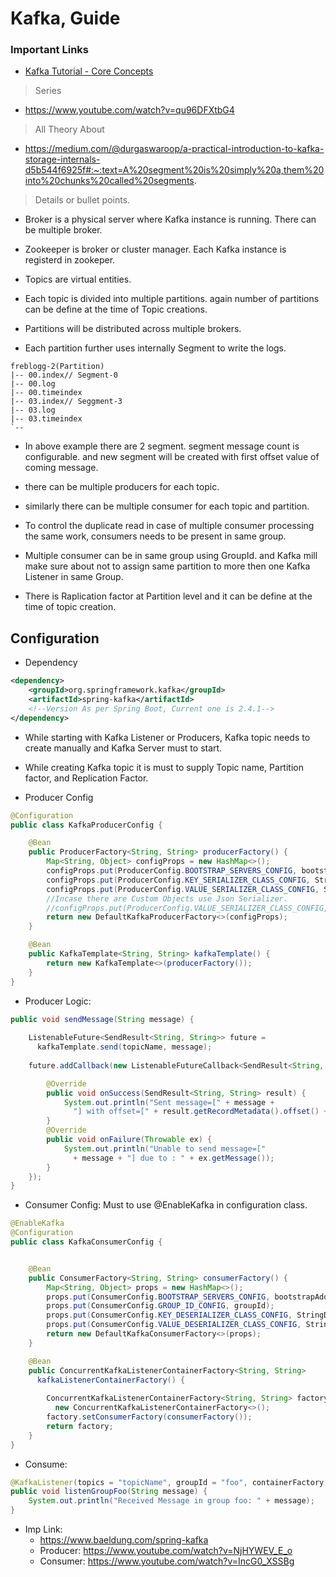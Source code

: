 # Kafka, Guide

### Important Links
- [Kafka Tutorial - Core Concepts](https://www.youtube.com/watch?v=dq-ZACSt_gA&list=PLkz1SCf5iB4enAR00Z46JwY9GGkaS2NON&index=4&t=0s)

> Series
- https://www.youtube.com/watch?v=qu96DFXtbG4

> All Theory About
- https://medium.com/@durgaswaroop/a-practical-introduction-to-kafka-storage-internals-d5b544f6925f#:~:text=A%20segment%20is%20simply%20a,them%20into%20chunks%20called%20segments.

> Details or bullet points.
- Broker is a physical server where Kafka instance is running. There can be multiple broker.
- Zookeeper is broker or cluster manager. Each Kafka instance is registerd in zookeper.

- Topics are virtual entities.
- Each topic is divided into multiple partitions. again number of partitions can be define at the time of Topic creations.
- Partitions will be distributed across multiple brokers.
- Each partition further uses internally Segment to write the logs.
```properties
freblogg-2(Partition)
|-- 00.index// Segment-0
|-- 00.log
|-- 00.timeindex
|-- 03.index// Seggment-3
|-- 03.log
|-- 03.timeindex
`--
```
- In above example there are 2 segment. segment message count is configurable. and new segment will be created with first offset value of coming message.

- there can be multiple producers for each topic.
- similarly there can be multiple consumer for each topic and partition. 
- To control the duplicate read in case of multiple consumer processing the same work, consumers needs to be present in same group.
- Multiple consumer can be in same group using GroupId. and Kafka mill make sure about not to assign same partition to more then one Kafka Listener in same Group.
- There is Raplication factor at Partition level and it can be define at the time of topic creation. 

## Configuration

- Dependency
```xml
<dependency>
    <groupId>org.springframework.kafka</groupId>
    <artifactId>spring-kafka</artifactId>
    <!--Version As per Spring Boot, Current one is 2.4.1-->
</dependency>
```
- While starting with Kafka Listener or Producers, Kafka topic needs to create manually and Kafka Server must to start.

- While creating Kafka topic it is must to supply Topic name, Partition factor, and Replication Factor.
- Producer Config

```java
@Configuration
public class KafkaProducerConfig {

    @Bean
    public ProducerFactory<String, String> producerFactory() {
        Map<String, Object> configProps = new HashMap<>();
        configProps.put(ProducerConfig.BOOTSTRAP_SERVERS_CONFIG, bootstrapAddress);
        configProps.put(ProducerConfig.KEY_SERIALIZER_CLASS_CONFIG, StringSerializer.class);
        configProps.put(ProducerConfig.VALUE_SERIALIZER_CLASS_CONFIG, StringSerializer.class);
        //Incase there are Custom Objects use Json Serializer.
        //configProps.put(ProducerConfig.VALUE_SERIALIZER_CLASS_CONFIG, JsonSerializer.class);
        return new DefaultKafkaProducerFactory<>(configProps);
    }

    @Bean
    public KafkaTemplate<String, String> kafkaTemplate() {
        return new KafkaTemplate<>(producerFactory());
    }
}
```
- Producer Logic:
```java
public void sendMessage(String message) {
            
    ListenableFuture<SendResult<String, String>> future = 
      kafkaTemplate.send(topicName, message);
	
    future.addCallback(new ListenableFutureCallback<SendResult<String, String>>() {

        @Override
        public void onSuccess(SendResult<String, String> result) {
            System.out.println("Sent message=[" + message + 
              "] with offset=[" + result.getRecordMetadata().offset() + "]");
        }
        @Override
        public void onFailure(Throwable ex) {
            System.out.println("Unable to send message=[" 
              + message + "] due to : " + ex.getMessage());
        }
    });
}
```

- Consumer Config: Must to use @EnableKafka in configuration class.
```java
@EnableKafka
@Configuration
public class KafkaConsumerConfig {


    @Bean
    public ConsumerFactory<String, String> consumerFactory() {
        Map<String, Object> props = new HashMap<>();
        props.put(ConsumerConfig.BOOTSTRAP_SERVERS_CONFIG, bootstrapAddress);
        props.put(ConsumerConfig.GROUP_ID_CONFIG, groupId);
        props.put(ConsumerConfig.KEY_DESERIALIZER_CLASS_CONFIG, StringDeserializer.class);
        props.put(ConsumerConfig.VALUE_DESERIALIZER_CLASS_CONFIG, StringDeserializer.class);
        return new DefaultKafkaConsumerFactory<>(props);
    }

    @Bean
    public ConcurrentKafkaListenerContainerFactory<String, String> 
      kafkaListenerContainerFactory() {
   
        ConcurrentKafkaListenerContainerFactory<String, String> factory =
          new ConcurrentKafkaListenerContainerFactory<>();
        factory.setConsumerFactory(consumerFactory());
        return factory;
    }
}
``` 

- Consume:
```java
@KafkaListener(topics = "topicName", groupId = "foo", containerFactory ="kafkaListenerContainerFactory")
public void listenGroupFoo(String message) {
    System.out.println("Received Message in group foo: " + message);
}
```

- Imp Link:
	- https://www.baeldung.com/spring-kafka 
	- Producer: https://www.youtube.com/watch?v=NjHYWEV_E_o
	- Consumer: https://www.youtube.com/watch?v=IncG0_XSSBg